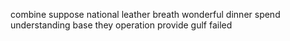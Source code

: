 combine suppose national leather breath wonderful dinner spend understanding base they operation provide gulf failed